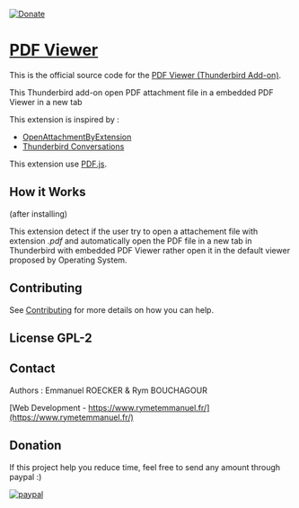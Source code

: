 [![Donate](https://img.shields.io/badge/Donate-PayPal-green.svg)](https://www.paypal.me/emmanuelrkr)

# [PDF Viewer](https://addons.thunderbird.net/fr/thunderbird/addon/pdf-viewer/)

This is the official source code for the [PDF Viewer (Thunderbird Add-on)](https://addons.thunderbird.net/fr/thunderbird/addon/pdf-viewer).

This Thunderbird add-on open PDF attachment file in a embedded PDF Viewer in a new tab

This extension is inspired by : 
* [OpenAttachmentByExtension](https://freeshell.de//~kaosmos/index-en.html#openattach)
* [Thunderbird Conversations](https://addons.thunderbird.net/fr/thunderbird/addon/gmail-conversation-view/)

This extension use [PDF.js](https://github.com/mozilla/pdf.js).

## How it Works

(after installing)

This extension detect if the user try to open a attachement file with extension *.pdf* and automatically
open the PDF file in a new tab in Thunderbird with embedded PDF Viewer rather open it 
in the default viewer proposed by Operating System.

## Contributing

See [Contributing](CONTRIBUTING.md) for more details on how you can help.

## License GPL-2

## Contact

Authors : Emmanuel ROECKER & Rym BOUCHAGOUR

[Web Development - https://www.rymetemmanuel.fr/](https://www.rymetemmanuel.fr/)

## Donation

If this project help you reduce time, feel free to send any amount through paypal :) 

[![paypal](https://www.paypalobjects.com/en_US/i/btn/btn_donateCC_LG.gif)](https://www.paypal.me/emmanuelrkr)